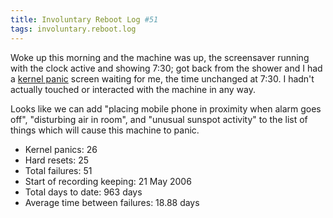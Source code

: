 ```yaml
---
title: Involuntary Reboot Log #51
tags: involuntary.reboot.log
---
```


Woke up this morning and the machine was up, the screensaver running with the clock active and showing 7:30; got back from the shower and I had a [kernel panic](/wiki/kernel_panic) screen waiting for me, the time unchanged at 7:30. I hadn't actually touched or interacted with the machine in any way.

Looks like we can add "placing mobile phone in proximity when alarm goes off", "disturbing air in room", and "unusual sunspot activity" to the list of things which will cause this machine to panic.

-   Kernel panics: 26
-   Hard resets: 25
-   Total failures: 51
-   Start of recording keeping: 21 May 2006
-   Total days to date: 963 days
-   Average time between failures: 18.88 days

